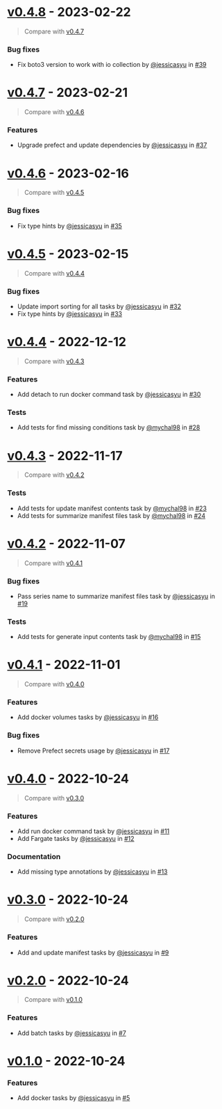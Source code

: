 # [v0.4.8](https://github.com/bagherilab/container-collection/releases/tag/v0.4.8) - 2023-02-22

> Compare with [v0.4.7](https://github.com/bagherilab/container-collection/compare/v0.4.7...v0.4.8)

### Bug fixes

- Fix boto3 version to work with io collection by [@jessicasyu](https://github.com/jessicasyu) in [#39](https://github.com/bagherilab/container-collection/pull/39)

# [v0.4.7](https://github.com/bagherilab/container-collection/releases/tag/v0.4.7) - 2023-02-21

> Compare with [v0.4.6](https://github.com/bagherilab/container-collection/compare/v0.4.6...v0.4.7)

### Features

- Upgrade prefect and update dependencies by [@jessicasyu](https://github.com/jessicasyu) in [#37](https://github.com/bagherilab/container-collection/pull/37)

# [v0.4.6](https://github.com/bagherilab/container-collection/releases/tag/v0.4.6) - 2023-02-16

> Compare with [v0.4.5](https://github.com/bagherilab/container-collection/compare/v0.4.5...v0.4.6)

### Bug fixes

- Fix type hints by [@jessicasyu](https://github.com/jessicasyu) in [#35](https://github.com/bagherilab/container-collection/pull/35)

# [v0.4.5](https://github.com/bagherilab/container-collection/releases/tag/v0.4.5) - 2023-02-15

> Compare with [v0.4.4](https://github.com/bagherilab/container-collection/compare/v0.4.4...v0.4.5)

### Bug fixes

- Update import sorting for all tasks by [@jessicasyu](https://github.com/jessicasyu) in [#32](https://github.com/bagherilab/container-collection/pull/32)
- Fix type hints by [@jessicasyu](https://github.com/jessicasyu) in [#33](https://github.com/bagherilab/container-collection/pull/33)

# [v0.4.4](https://github.com/bagherilab/container-collection/releases/tag/v0.4.4) - 2022-12-12

> Compare with [v0.4.3](https://github.com/bagherilab/container-collection/compare/v0.4.3...v0.4.4)

### Features

- Add detach to run docker command task by [@jessicasyu](https://github.com/jessicasyu) in [#30](https://github.com/bagherilab/container-collection/pull/30)

### Tests

- Add tests for find missing conditions task by [@mychal98](https://github.com/mychal98) in [#28](https://github.com/bagherilab/container-collection/pull/28)

# [v0.4.3](https://github.com/bagherilab/container-collection/releases/tag/v0.4.3) - 2022-11-17

> Compare with [v0.4.2](https://github.com/bagherilab/container-collection/compare/v0.4.2...v0.4.3)

### Tests

- Add tests for update manifest contents task  by [@mychal98](https://github.com/mychal98) in [#23](https://github.com/bagherilab/container-collection/pull/23)
- Add tests for summarize manifest files task by [@mychal98](https://github.com/mychal98) in [#24](https://github.com/bagherilab/container-collection/pull/24)

# [v0.4.2](https://github.com/bagherilab/container-collection/releases/tag/v0.4.2) - 2022-11-07

> Compare with [v0.4.1](https://github.com/bagherilab/container-collection/compare/v0.4.1...v0.4.2)

### Bug fixes

- Pass series name to summarize manifest files task by [@jessicasyu](https://github.com/jessicasyu) in [#19](https://github.com/bagherilab/container-collection/pull/19)

### Tests

- Add tests for generate input contents task by [@mychal98](https://github.com/mychal98) in [#15](https://github.com/bagherilab/container-collection/pull/15)

# [v0.4.1](https://github.com/bagherilab/container-collection/releases/tag/v0.4.1) - 2022-11-01

> Compare with [v0.4.0](https://github.com/bagherilab/container-collection/compare/v0.4.0...v0.4.1)

### Features

- Add docker volumes tasks by [@jessicasyu](https://github.com/jessicasyu) in [#16](https://github.com/bagherilab/container-collection/pull/16)

### Bug fixes

- Remove Prefect secrets usage by [@jessicasyu](https://github.com/jessicasyu) in [#17](https://github.com/bagherilab/container-collection/pull/17)

# [v0.4.0](https://github.com/bagherilab/container-collection/releases/tag/v0.4.0) - 2022-10-24

> Compare with [v0.3.0](https://github.com/bagherilab/container-collection/compare/v0.3.0...v0.4.0)

### Features

- Add run docker command task by [@jessicasyu](https://github.com/jessicasyu) in [#11](https://github.com/bagherilab/container-collection/pull/11)
- Add Fargate tasks by [@jessicasyu](https://github.com/jessicasyu) in [#12](https://github.com/bagherilab/container-collection/pull/12)

### Documentation

- Add missing type annotations by [@jessicasyu](https://github.com/jessicasyu) in [#13](https://github.com/bagherilab/container-collection/pull/13)

# [v0.3.0](https://github.com/bagherilab/container-collection/releases/tag/v0.3.0) - 2022-10-24

> Compare with [v0.2.0](https://github.com/bagherilab/container-collection/compare/v0.2.0...v0.3.0)

### Features

- Add and update manifest tasks by [@jessicasyu](https://github.com/jessicasyu) in [#9](https://github.com/bagherilab/container-collection/pull/9)

# [v0.2.0](https://github.com/bagherilab/container-collection/releases/tag/v0.2.0) - 2022-10-24

> Compare with [v0.1.0](https://github.com/bagherilab/container-collection/compare/v0.1.0...v0.2.0)

### Features

- Add batch tasks by [@jessicasyu](https://github.com/jessicasyu) in [#7](https://github.com/bagherilab/container-collection/pull/7)

# [v0.1.0](https://github.com/bagherilab/container-collection/releases/tag/v0.1.0) - 2022-10-24

### Features

- Add docker tasks by [@jessicasyu](https://github.com/jessicasyu) in [#5](https://github.com/bagherilab/container-collection/pull/5)
